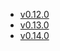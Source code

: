 - [v0.12.0](/tf-ibm-docs/v0.12.0)
- [v0.13.0](/tf-ibm-docs/v0.13.0)
- [v0.14.0](/tf-ibm-docs/v0.14.0)
